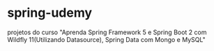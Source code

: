 # spring-udemy
projetos do curso "Aprenda Spring Framework 5 e Spring Boot 2 com Wildfly 11(Utilizando Datasource), Spring Data com Mongo e MySQL"
